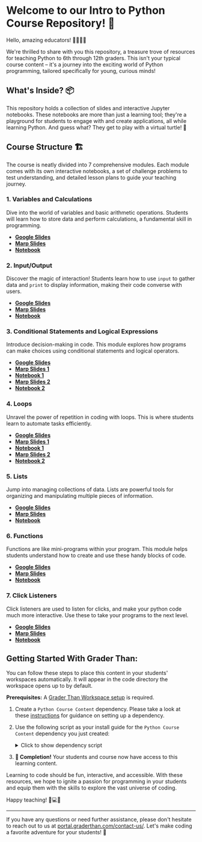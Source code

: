 # Welcome to our Intro to Python Course Repository! 🌟

Hello, amazing educators! 👩‍🏫👨‍🏫

We're thrilled to share with you this repository, a treasure trove of resources for teaching Python to 6th through 12th graders. This isn't your typical course content – it's a journey into the exciting world of Python programming, tailored specifically for young, curious minds!

## What's Inside? 📦

This repository holds a collection of slides and interactive Jupyter notebooks. These notebooks are more than just a learning tool; they're a playground for students to engage with and create applications, all while learning Python. And guess what? They get to play with a virtual turtle! 🐢

## Course Structure 🏗️

The course is neatly divided into 7 comprehensive modules. Each module comes with its own interactive notebooks, a set of challenge problems to test understanding, and detailed lesson plans to guide your teaching journey.

### 1. **Variables and Calculations**
   Dive into the world of variables and basic arithmetic operations. Students
   will learn how to store data and perform calculations, a fundamental skill in
   programming.
   
   - **[Google Slides](https://drive.google.com/drive/folders/1Ys-_71AGSn3de3QUNSoiIKBlXTN83G4s?usp=sharing)**
   - **[Marp Slides](./slides/01_variables.md)**
   - **[Notebook](./notebooks/01_variables.ipynb)**

### 2. **Input/Output**
   Discover the magic of interaction! Students learn how to use `input` to
   gather data and `print` to display information, making their code converse
   with users. 

   - **[Google Slides](https://drive.google.com/drive/folders/1Ys-_71AGSn3de3QUNSoiIKBlXTN83G4s?usp=sharing)**
   - **[Marp Slides](./slides/02_input_and_output.md)**
   - **[Notebook](./notebooks/02_input_and_output.ipynb)**

### 3. **Conditional Statements and Logical Expressions**
   Introduce decision-making in code. This module explores how programs can make
   choices using conditional statements and logical operators. 

   - **[Google Slides](https://drive.google.com/drive/folders/1Ys-_71AGSn3de3QUNSoiIKBlXTN83G4s?usp=sharing)**
   - **[Marp Slides 1](./slides/03_01_logical_expressions.md)**
   - **[Notebook 1](./notebooks/03_01_logical_expressions.ipynb)**
   - **[Marp Slides 2](./slides/03_02_conditional_statements.md)**
   - **[Notebook 2](./notebooks/03_02_conditional_statements.ipynb)**

### 4. **Loops**
   Unravel the power of repetition in coding with loops. This is where students
   learn to automate tasks efficiently.

   - **[Google Slides](https://drive.google.com/drive/folders/1Ys-_71AGSn3de3QUNSoiIKBlXTN83G4s?usp=sharing)**
   - **[Marp Slides 1](./slides/04_01_while_loops.md)**
   - **[Notebook 1](./notebooks/04_01_while_loops.ipynb)**
   - **[Marp Slides 2](./slides/04_02_for_loops.md)**
   - **[Notebook 2](./notebooks/04_02_for_loops.ipynb)**

### 5. **Lists**
   Jump into managing collections of data. Lists are powerful tools for
   organizing and manipulating multiple pieces of information. 

   - **[Google Slides](https://drive.google.com/drive/folders/1Ys-_71AGSn3de3QUNSoiIKBlXTN83G4s?usp=sharing)**
   - **[Marp Slides](./slides/05_lists.md)**
   - **[Notebook](./notebooks/05_lists.ipynb)**

### 6. **Functions**
   Functions are like mini-programs within your program. This module helps
   students understand how to create and use these handy blocks of code. 

   - **[Google Slides](https://drive.google.com/drive/folders/1Ys-_71AGSn3de3QUNSoiIKBlXTN83G4s?usp=sharing)**
   - **[Marp Slides](./slides/06_functions.md)**
   - **[Notebook](./notebooks/06_functions.ipynb)**

### 7. **Click Listeners**
   Click listeners are used to listen for clicks, and make your python code much
   more interactive. Use these to take your programs to the next level.

   - **[Google Slides](https://drive.google.com/drive/folders/1Ys-_71AGSn3de3QUNSoiIKBlXTN83G4s?usp=sharing)**
   - **[Marp Slides](./slides/07_click_listeners.md)**
   - **[Notebook](./notebooks/07_click_listeners.ipynb)**

## Getting Started With Grader Than:

You can follow these steps to place this content in your students' workspaces automatically. It will appear in the code directory the workspace opens up to by default. 

**Prerequisites:** A [Grader Than Workspace setup](https://docs.graderthan.com/workspace/create/) is required.

1. Create a `Python Course Content` dependency. Please take a look at these [instructions](https://docs.graderthan.com/workspace/config/#create-a-dependency) for guidance on setting up a dependency.
2. Use the following script as your install guide for the `Python Course Content` dependency you just created:

   <details>
   <summary>Click to show dependency script</summary>

   ```shell
   #!/bin/bash

   crsdir="/home/developer/Documents/course-content"

   # Create the course content directory if it doesn't exist
   mkdir -p "$crsdir"

   git_repo_url=https://github.com/graderthan/6-8-python-quick.git

   repo_name=$(basename -- "${git_repo_url}")
   repo_name="${repo_name%.*}"

   cd $crsdir

   if [ -d "./$repo_name" ]; then
      # The local repo exists.
      cd "./$repo_name"
      # Save student's local changes
      git stash save
      # Get the latest content
      git pull -X ours
      # Overwrite conflicting new changes with the student's saved changes 
      git stash pop
      git checkout --theirs .
      git add .
   else
      # The local repo does not exist b/c it's the first time.
      git clone "${git_repo_url}"
   fi

   # Set up the symbolic link
   src_dir="${crsdir}/${repo_name}/notebooks"
   dest_dir="/home/developer/Documents/code/notebooks"

   # Check if the destination directory exists. Create it if it doesn't
   mkdir -p "$(dirname "$dest_dir")"

   # Create the symbolic link if it doesn't exist
   if [ ! -L "$dest_dir" ]; then
      ln -s "$src_dir" "$dest_dir"
   fi

   # If anything goes wrong, don't prevent the workspace from starting.
   exit 0
   ```

   </details>

3. **🥳 Completion!** Your students and course now have access to this learning content.

Learning to code should be fun, interactive, and accessible. With these resources, we hope to ignite a passion for programming in your students and equip them with the skills to explore the vast universe of coding.

Happy teaching! 🍎💻🌈

---

If you have any questions or need further assistance, please don't hesitate to
reach out to us at [portal.graderthan.com/contact-us/](https://portal.graderthan.com/contact-us/). Let's make
coding a favorite adventure for your students! 🌟 
